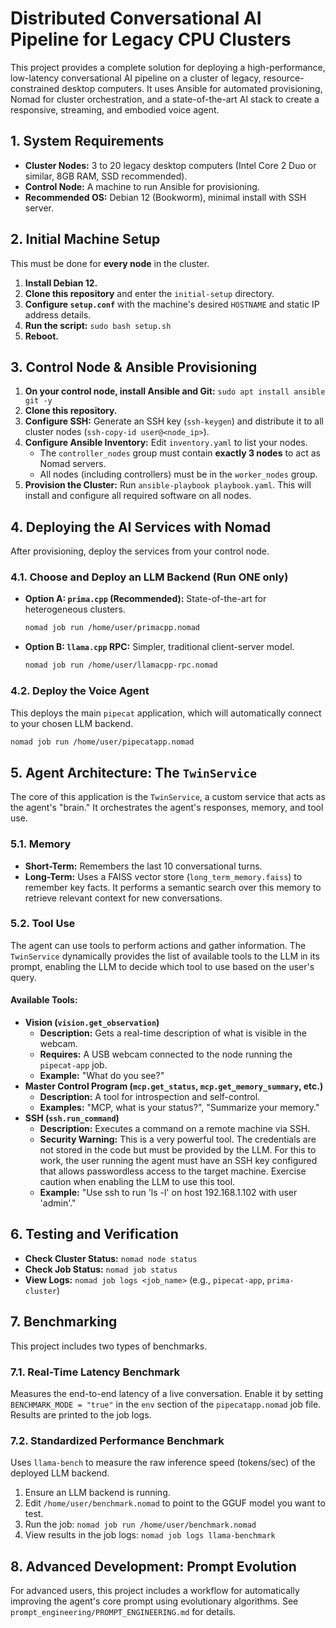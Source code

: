 # Distributed Conversational AI Pipeline for Legacy CPU Clusters

This project provides a complete solution for deploying a high-performance, low-latency conversational AI pipeline on a cluster of legacy, resource-constrained desktop computers. It uses Ansible for automated provisioning, Nomad for cluster orchestration, and a state-of-the-art AI stack to create a responsive, streaming, and embodied voice agent.

## 1. System Requirements
- **Cluster Nodes:** 3 to 20 legacy desktop computers (Intel Core 2 Duo or similar, 8GB RAM, SSD recommended).
- **Control Node:** A machine to run Ansible for provisioning.
- **Recommended OS:** Debian 12 (Bookworm), minimal install with SSH server.

## 2. Initial Machine Setup
This must be done for **every node** in the cluster.
1.  **Install Debian 12.**
2.  **Clone this repository** and enter the `initial-setup` directory.
3.  **Configure `setup.conf`** with the machine's desired `HOSTNAME` and static IP address details.
4.  **Run the script:** `sudo bash setup.sh`
5.  **Reboot.**

## 3. Control Node & Ansible Provisioning
1.  **On your control node, install Ansible and Git:** `sudo apt install ansible git -y`
2.  **Clone this repository.**
3.  **Configure SSH:** Generate an SSH key (`ssh-keygen`) and distribute it to all cluster nodes (`ssh-copy-id user@<node_ip>`).
4.  **Configure Ansible Inventory:** Edit `inventory.yaml` to list your nodes.
    - The `controller_nodes` group must contain **exactly 3 nodes** to act as Nomad servers.
    - All nodes (including controllers) must be in the `worker_nodes` group.
5.  **Provision the Cluster:** Run `ansible-playbook playbook.yaml`. This will install and configure all required software on all nodes.

## 4. Deploying the AI Services with Nomad
After provisioning, deploy the services from your control node.

### 4.1. Choose and Deploy an LLM Backend (Run ONE only)
- **Option A: `prima.cpp` (Recommended):** State-of-the-art for heterogeneous clusters.
  ```bash
  nomad job run /home/user/primacpp.nomad
  ```
- **Option B: `llama.cpp` RPC:** Simpler, traditional client-server model.
  ```bash
  nomad job run /home/user/llamacpp-rpc.nomad
  ```

### 4.2. Deploy the Voice Agent
This deploys the main `pipecat` application, which will automatically connect to your chosen LLM backend.
```bash
nomad job run /home/user/pipecatapp.nomad
```

## 5. Agent Architecture: The `TwinService`
The core of this application is the `TwinService`, a custom service that acts as the agent's "brain." It orchestrates the agent's responses, memory, and tool use.

### 5.1. Memory
- **Short-Term:** Remembers the last 10 conversational turns.
- **Long-Term:** Uses a FAISS vector store (`long_term_memory.faiss`) to remember key facts. It performs a semantic search over this memory to retrieve relevant context for new conversations.

### 5.2. Tool Use
The agent can use tools to perform actions and gather information. The `TwinService` dynamically provides the list of available tools to the LLM in its prompt, enabling the LLM to decide which tool to use based on the user's query.

#### Available Tools:
- **Vision (`vision.get_observation`)**
  - **Description:** Gets a real-time description of what is visible in the webcam.
  - **Requires:** A USB webcam connected to the node running the `pipecat-app` job.
  - **Example:** "What do you see?"
- **Master Control Program (`mcp.get_status`, `mcp.get_memory_summary`, etc.)**
  - **Description:** A tool for introspection and self-control.
  - **Examples:** "MCP, what is your status?", "Summarize your memory."
- **SSH (`ssh.run_command`)**
  - **Description:** Executes a command on a remote machine via SSH.
  - **Security Warning:** This is a very powerful tool. The credentials are not stored in the code but must be provided by the LLM. For this to work, the user running the agent must have an SSH key configured that allows passwordless access to the target machine. Exercise caution when enabling the LLM to use this tool.
  - **Example:** "Use ssh to run 'ls -l' on host 192.168.1.102 with user 'admin'."

## 6. Testing and Verification
- **Check Cluster Status:** `nomad node status`
- **Check Job Status:** `nomad job status`
- **View Logs:** `nomad job logs <job_name>` (e.g., `pipecat-app`, `prima-cluster`)

## 7. Benchmarking
This project includes two types of benchmarks.

### 7.1. Real-Time Latency Benchmark
Measures the end-to-end latency of a live conversation. Enable it by setting `BENCHMARK_MODE = "true"` in the `env` section of the `pipecatapp.nomad` job file. Results are printed to the job logs.

### 7.2. Standardized Performance Benchmark
Uses `llama-bench` to measure the raw inference speed (tokens/sec) of the deployed LLM backend.
1. Ensure an LLM backend is running.
2. Edit `/home/user/benchmark.nomad` to point to the GGUF model you want to test.
3. Run the job: `nomad job run /home/user/benchmark.nomad`
4. View results in the job logs: `nomad job logs llama-benchmark`

## 8. Advanced Development: Prompt Evolution
For advanced users, this project includes a workflow for automatically improving the agent's core prompt using evolutionary algorithms. See `prompt_engineering/PROMPT_ENGINEERING.md` for details.
